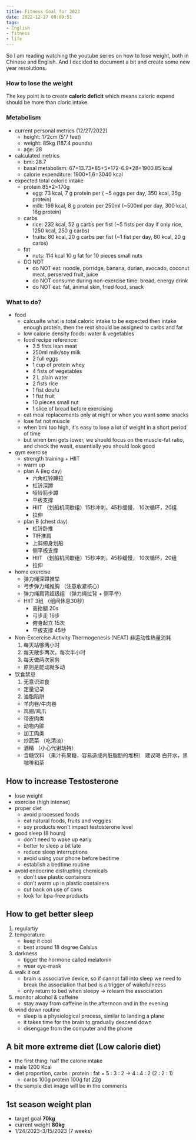 ```yaml
---
title: Fitness Goal for 2023
date: 2022-12-27 09:09:51
tags: 
- English
- fitness
- life
---
```


So I am reading watching the youtube series on how to lose weight, both in Chinese and English. And I decided to document a bit and create some new year resolutions.

### How to lose the weight

The key point is to create **caloric deficit** which means caloric expend should be more than cloric intake.

### Metabolism

* current personal metrics (12/27/2022)
    * height: 172cm (5'7 feet)
    * weight: 85kg (187.4 pounds)
    * age: 28
* calculated metrics
    * bmi: 28.7
    * basal metabolism: 67+13.73\*85+5\*172-6.9*28=1900.85 kcal
    * calorie expenditure: 1900\*1.6=3040 kcal
* expected total caloric intake
    * protein 85*2=170g
        * egg: 73 kcal, 7 g protein per ( ~5 eggs per day, 350 kcal, 35g protein)
        * milk: 166 kcal, 8 g protein per 250ml (~500ml per day, 300 kcal, 16g protein)
    * carbs 
        * rice: 232 kcal, 52 g carbs per fist (~5 fists per day if only rice, 1250 kcal, 250 g carbs)
        * fruits: 80 kcal, 20 g carbs per fist (~1 fist per day, 80 kcal, 20 g carbs)
    * fat
        * nuts: 114 kcal 10 g fat for 10 pieces small nuts
    * DO NOT
        * do NOT eat: noodle, porridge, banana, durian, avocado, coconut meat, perserved fruit, juice
        * do NOT consume during non-exercise time: bread, energy drink
        * do NOT eat: fat, animal skin, fried food, snack

### What to do?

* food
    * calcualte what is total caloric intake to be expected then intake enough protein, then the rest should be assigned to carbs and fat
    * low calorie density foods: water & vegetables
    * food recipe reference:
        * 3.5 fists lean meat
        * 250ml milk/soy milk
        * 2 full eggs
        * 1 cup of protein whey
        * 4 fists of vegetables
        * 2 L plain water
        * 2 fists rice
        * 1 fist doufu
        * 1 fist fruit
        * 10 pieces small nut
        * 1 slice of bread before exercising
    * eat meal replacements only at night or when you want some snacks
    * lose fat not muscle
    * when bmi too high, it's easy to lose a lot of weight in a short period of time
    * but when bmi gets lower, we should focus on the muscle-fat ratio, and check the wasit, essentially you should look good
* gym exercise
    * strength training + HIIT
    * warm up
    * plan A (leg day)
        * 六角杠铃蹲拉
        * 杠铃深蹲
        * 哑铃箭步蹲
        * 平板支撑
        * HIIT （划船机间歇组）15秒冲刺，45秒缓慢， 10次循环，20组
        * 拉伸
    * plan B (chest day)
        * 杠铃卧推
        * T杆推肩
        * 上斜俯身划船
        * 侧平板支撑
        * HIIT （划船机间歇组）15秒冲刺，45秒缓慢， 10次循环，20组
        * 拉伸
* home exercise
    * 弹力绳深蹲推举
    * 弓步弹力绳推胸 （注意收紧核心）
    * 弹力绳肩背超级组 （弹力绳拉背 + 侧平举） 
    * HIIT 3组 （组间休息30秒）
        * 高抬腿 20s
        * 弓步走 16步
        * 俯身起立 15次
        * 平板支撑 45秒
* Non-Excercise Activity Thermogenesis (NEAT) 非运动性热量消耗
    1. 每天站够两小时
    2. 每天散步两次，每次半小时 
    3. 每天做两次家务
    * 原则是能动就多动
* 饮食禁忌
    1. 无意识进食
    * 定量记录
    2. 油脂陷阱
    * 羊肉卷/牛肉卷
    * 鸡翅/鸡爪
    * 带皮肉类
    * 动物内脏
    * 加工肉类
    * 炒蔬菜 （吃清淡）
    * 酒精 （小心代谢劫持）
    * 含糖饮料 （果汁有果糖，容易造成内脏脂肪的堆积） 建议喝 白开水，黑咖啡和茶
    

## How to increase Testosterone

* lose weight
* exercise (high intense)
* proper diet
    * avoid processed foods
    * eat natural foods, fruits and veggies
    * soy products won't impact testosterone level
* good sleep (8 hours)
    * don't need to wake up early
    * better to sleep a bit late
    * reduce sleep interruptions
    * avoid using your phone before bedtime
    * establish a bedtime routine
* avoid endocrine distrupting chemicals
    * don't use plastic containers
    * don't warm up in plastic containers
    * cut back on use of cans
    * look for bpa-free products

## How to get better sleep

1. regulartiy
2. temperature
    * keep it cool
    * best around 18 degree Celsius
3. darkness
    * tigger the hormone called melatonin
    * wear eye-mask
4. walk it out
    * brain is associative device, so if cannot fall into sleep we need to break the association that bed is a trigger of wakefulneess
    * only return to bed when sleepy -> relearn the association 
5. monitor alcohol & caffeine
    * stay away from caffeine in the afternoon and in the evening
6. wind down routine
    * sleep is a physiological process, similar to landing a plane  
    * it takes time for the brain to gradually descend down
    * disengage from the computer and the phone

## A bit more extreme diet (Low calorie diet)

* the first thing: half the calorie intake
* male 1200 Kcal
* diet proportion, carbs : protein : fat = 5 : 3 : 2 -> 4 : 4 : 2 (2 : 2 : 1)
    * carbs 100g protein 100g fat 22g
* the sample diet image will be in the comments


## 1st season weight plan

* target goal **70kg**
* current weight **80kg**
* 1/24/2023-3/15/2023 (7 weeks)
